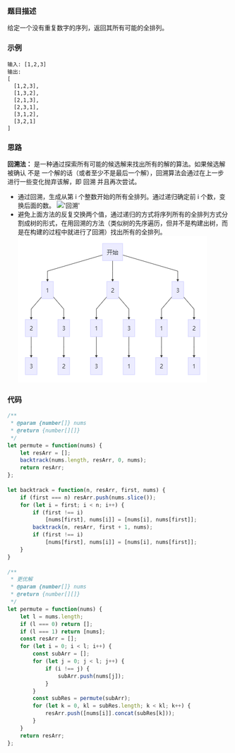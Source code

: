 ### 题目描述
给定一个没有重复数字的序列，返回其所有可能的全排列。
### 示例
```
输入: [1,2,3]
输出:
[
  [1,2,3],
  [1,3,2],
  [2,1,3],
  [2,3,1],
  [3,1,2],
  [3,2,1]
]
```
### 思路
**回溯法：** 是一种通过探索所有可能的候选解来找出所有的解的算法。如果候选解被确认 不是 一个解的话（或者至少不是最后一个解），回溯算法会通过在上一步进行一些变化抛弃该解，即 回溯 并且再次尝试。
- 通过回溯，生成从第 i 个整数开始的所有全排列。通过递归确定前 i 个数，变换后面的数。
!['回溯'](https://pic.leetcode-cn.com/7b539d8c5594dbc4b6d260a2f3ad06d7d2324167dccee1c572aa663850450bfd-image.png)
- 避免上面方法的反复交换两个值，通过递归的方式将序列所有的全排列方式分割成树的形式，在用回溯的方法（类似树的先序遍历，但并不是构建出树，而是在构建的过程中就进行了回溯）找出所有的全排列。
!['回溯2'](../imgs/046全排列1.png)

### 代码
```JavaScript
/**
 * @param {number[]} nums
 * @return {number[][]}
 */
let permute = function(nums) {
    let resArr = [];
    backtrack(nums.length, resArr, 0, nums);
    return resArr;
};

let backtrack = function(n, resArr, first, nums) {
    if (first === n) resArr.push(nums.slice());
    for (let i = first; i < n; i++) {
        if (first !== i)
            [nums[first], nums[i]] = [nums[i], nums[first]];
        backtrack(n, resArr, first + 1, nums);
        if (first !== i)
            [nums[first], nums[i]] = [nums[i], nums[first]];
    }
}

/**
 * 更优解
 * @param {number[]} nums
 * @return {number[][]}
 */
let permute = function(nums) {
    let l = nums.length;
    if (l === 0) return [];
    if (l === 1) return [nums];
    const resArr = [];
    for (let i = 0; i < l; i++) {
        const subArr = [];
        for (let j = 0; j < l; j++) {
            if (i !== j) {
                subArr.push(nums[j]);
            }
        }
        const subRes = permute(subArr);
        for (let k = 0, kl = subRes.length; k < kl; k++) {
            resArr.push([nums[i]].concat(subRes[k]));
        }
    }
    return resArr;
};
```
